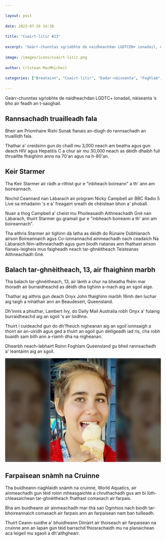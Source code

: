 ```yaml
---

layout: post

date: 2023-07-26 14:30

title: "Cuairt-litir #23"

excerpt: "Geàrr-chunntas sgrìobhte de naidheachdan LGDTCEN+ ionadail, nàiseanta ‘s bho air feadh an t-saoghail."

image: /images/icons/cuairt-litir.png

author: Crìstean MacMhìcheil

categories: ["Breatainn", "Cuairt-litir", "Eadar-nàiseanta", "Foghlam", "Lagh", "Poileataigs", "Slàinte", "Spòrs"]

---
```


Geàrr-chunntas sgrìobhte de naidheachdan LGDTC+ ionadail, nàiseanta ‘s bho air feadh an t-saoghail.

## Rannsachadh truailleadh fala

Bheir am Prìomhaire Rishi Sunak fianais an-diugh do rannsachadh an truaillidh fala.

Thathar a' creidsinn gun do chaill mu 3,000 neach am beatha agus gun deach HIV agus Hepatitis C a chur air mu 30,000 neach as dèidh dhaibh fuil thruaillte fhaighinn anns na 70'an agus na h-80'an.

## Keir Starmer

Tha Keir Starmer air ràdh a-rithist gur e "inbheach boireann" a th' ann am boireannach.

Nochd Ceannard nan Làbarach air prògram Nicky Campbell air BBC Radio 5 Live sa mhadainn 's e a' freagairt sreath de chèistean bhon a' phoball.

Nuair a thog Campbell a’ cheist mu Phoileasaidh Aithneachadh Gnè nan Làbarach, thuirt Starmer gu gramail gur e "inbheach boireann a th' ann am boireannach".

Tha aithris Starmer air tighinn dà latha as dèidh do Rùnaire Dùbhlanach airson Boireannaich agus Co-ionnannachd ainmeachadh nach ceadaich Na Làbaraich fèin-aithneachadh agus gum biodh riatanas ann fhathast airson fianais-leigheis mus faigheadh neach tar-ghnèitheach Teisteanas Aithneachadh Gnè.

## Balach tar-ghnèitheach, 13, air fhaighinn marbh

Tha balach tar-ghnèitheach, 13, air làmh a chur na bheatha fhèin mar thoradh air burraidheachd as dèidh dha tighinn a-mach aig an sgoil aige.

Thathar ag aithris gun deach Onyx John fhaighinn marbh 16mh den Iuchar aig taigh a mhàthair ann an Beaudesert, Queensland.

Dh'innis a phiuthar, Lambert Ivy, do Daily Mail Australia robh Onyx a' fulaing burraidheachd aig an sgoil 's air loidhne.

Thuirt i cuideachd gun do dh'fheuch nigheanan aig an sgoil ionnsaigh a thoirt air an-uiridh agus ged a thuirt an sgoil gun dèiligeadh iad ris, cha robh buaidh sam bith ann a-riamh dha na nigheanan.

Dhearbh neach-labhairt Roinn Foghlam Queensland gu bheil rannsachadh a' leantainn aig an sgoil.

![](/images/posts/Onyx-John.jpg)

## Farpaisean snàmh na Cruinne

Tha buidheann-riaghlaidh snàmh na cruinne, World Aquatics, air ainmeachadh gun tèid roinn mheasgaichte a chruthachadh gus am bi lùth-chleasaichean tar-ghnèitheach fhathast comasach air farpais.

Bha am buidheann air ainmeachadh mar-thà san Ògmhios nach biodh tar-bhoireannaich comasach air farpais ann an farpaisean nam ban tuilleadh.

Thuirt Ceann-suidhe a' bhuidheann Dimàirt air thoiseach air farpaisean na cruinne ann an Iapan gun tèid barrachd fhiosrachaidh mu na planaichean aca leigeil mu sgaoil a dh'aithghearr.
